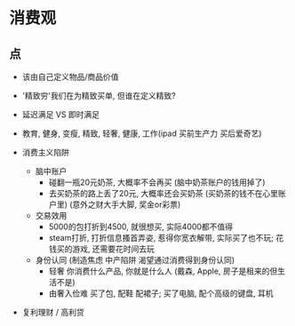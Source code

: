 # 消费观


## 点

- 该由自己定义物品/商品价值
- '精致穷'我们在为精致买单, 但谁在定义精致?
- 延迟满足 VS 即时满足
- 教育, 健身, 变瘦, 精致, 轻奢,  健康, 工作(ipad 买前生产力 买后爱奇艺)

- 消费主义陷阱
  - 脑中账户
    - 碰翻一瓶20元奶茶, 大概率不会再买 (脑中奶茶账户的钱用掉了)
    - 去买奶茶的路上丢了20元, 大概率还会买奶茶 (买奶茶的钱不在心里账户里) (意外之财大手大脚, 奖金or彩票)
  - 交易效用
    - 5000的包打折到4500, 就很想买, 实际4000都不值得
    - steam打折, 打折信息搔首弄姿, 惹得你宽衣解带, 实际买了也不玩; 花钱买的游戏, 还需要花时间去玩
  - 身份认同 (制造焦虑 中产陷阱 渴望通过消费得到身份认同)
    - 轻奢 你消费什么产品, 你就是什么人 (戴森, Apple, 房子是租来的但生活不是)
    - 由奢入俭难 买了包, 配鞋 配裙子; 买了电脑, 配个高级的键盘, 耳机

- 复利理财 / 高利贷